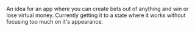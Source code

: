 An idea for an app where you can create bets out of anything and win or lose virtual money.
Currently getting it to a state where it works without focusing too much on it's appearance.
